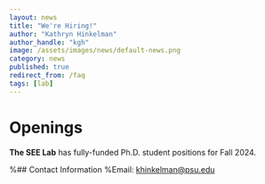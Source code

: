 ```yaml
---
layout: news
title: "We're Hiring!"
author: "Kathryn Hinkelman"
author_handle: "kgh"
image: /assets/images/news/default-news.png
category: news
published: true
redirect_from: /faq
tags: [lab]
---
```


# Openings

**The SEE Lab** has fully-funded Ph.D. student positions for Fall 2024.

%## Contact Information
%Email: khinkelman@psu.edu


